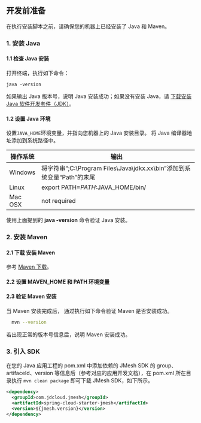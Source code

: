 ## 开发前准备

在执行安装脚本之前，请确保您的机器上已经安装了 Java 和 Maven。

### 1. 安装 Java

#### 1.1 检查 Java 安装

打开终端，执行如下命令：

```
java -version
```

如果输出 Java 版本号，说明 Java 安装成功；如果没有安装 Java，请 [下载安装 Java 软件开发套件（JDK）](http://www.oracle.com/technetwork/java/javase/downloads/index.html)。


#### 1.2 设置 Java 环境

设置`JAVA_HOME`环境变量，并指向您机器上的 Java 安装目录。 将 Java 编译器地址添加到系统路径中。

| 操作系统 | 输出                                                         |
| -------- | ------------------------------------------------------------ |
| Windows  | 将字符串“;C:\Program Files\Java\jdkx.xx\bin”添加到系统变量“Path”的末尾 |
| Linux    | export PATH=$PATH:$JAVA_HOME/bin/                            |
| Mac OSX  | not required                                                 |

使用上面提到的 **java -version** 命令验证 Java 安装。

### 2. 安装 Maven 

#### 2.1 下载  安装 Maven 

参考 [Maven 下载](https://maven.apache.org/download.cgi)。

#### 2.2 设置 MAVEN_HOME 和 PATH 环境变量



#### 2.3 验证 Maven 安装

当 Maven 安装完成后， 通过执行如下命令验证 Maven 是否安装成功。

```bash
  mvn --version
```

若出现正常的版本号信息后，说明 Maven 安装成功。

### 3. 引入 SDK

在您的 Java 应用工程的 pom.xml 中添加依赖的 JMesh SDK 的 group、artifaceId、version 等信息后（参考对应的应用开发文档），在 pom.xml 所在目录执行 `mvn clean package` 即可下载 JMesh SDK，如下所示。

```xml
<dependency>
  <groupId>com.jdcloud.jmesh</groupId>
  <artifactId>spring-cloud-starter-jmesh</artifactId>
  <version>${jmesh.version}</version>
</dependency>
```

